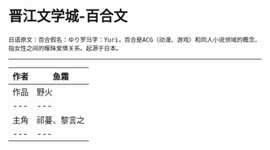 # 晋江文学城-百合文

    日语原文：百合假名：ゆり罗马字：Yuri，百合是ACG（动漫、游戏）和同人小说领域的概念，指女性之间的暧昧爱情关系。起源于日本。

****
|作者|鱼霜|
|---|---
|作品|野火|
|---|---
|主角|祁蔓、黎言之|
|---|---
